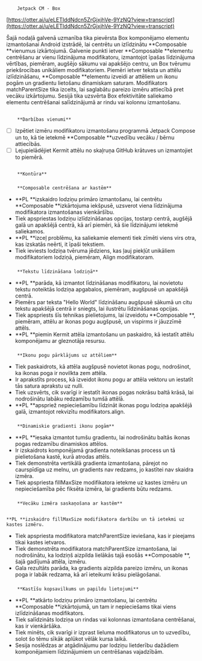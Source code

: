 <!-----



Conversion time: 0.666 seconds.


Using this Markdown file:

1. Paste this output into your source file.
2. See the notes and action items below regarding this conversion run.
3. Check the rendered output (headings, lists, code blocks, tables) for proper
   formatting and use a linkchecker before you publish this page.

Conversion notes:

* Docs to Markdown version 1.0β44
* Wed Feb 26 2025 04:32:20 GMT-0800 (PST)
* Source doc: Jetpack CM - Box LV
----->



# 
        Jetpack CM - Box

[https://otter.ai/u/eLETIddNdcn5ZrGjxjhVe-9YzNQ?view=transcript](https://otter.ai/u/eLETIddNdcn5ZrGjxjhVe-9YzNQ?view=transcript)

Šajā nodaļā galvenā uzmanība tika pievērsta Box komponējamo elementu izmantošanai Android izstrādē, lai centrētu un izlīdzinātu **Composable **vienumus izkārtojumā. Galvenie punkti ietver **Composable **elementu centrēšanu ar vienu līdzinājuma modifikatoru, izmantojot īpašas līdzinājuma vērtības, piemēram, augšējo sākumu vai apakšējo centru, un Box tvērumu priekšrocības unikāliem modifikatoriem. Piemēri ietver teksta un attēlu izlīdzināšanu, **Composable **elementu izveidi ar attēliem un ikonu pogām un gradientu lietošanu dinamiskam saturam. Modifikators matchParentSize tika izcelts, lai saglabātu pareizo izmēru attiecībā pret vecāku izkārtojumu. Sesijā tika uzsvērta Box efektivitāte saliekamo elementu centrēšanai salīdzinājumā ar rindu vai kolonnu izmantošanu.


## 
        **Darbības vienumi**



* [ ] Izpētiet izmēru modifikatoru izmantošanu programmā Jetpack Compose un to, kā tie ietekmē **Composable **uzvedību vecāku / bērnu attiecībās.
* [ ] Lejupielādējiet Kermit attēlu no skaļruņa GitHub krātuves un izmantojiet to piemērā.

## 
        **Kontūra**


### 
        **Composable centrēšana ar kastēm**

* **PL **izskaidro lodziņu primāro izmantošanu, lai centrētu **Composable **izkārtojuma iekšpusē, uzsverot viena līdzinājuma modifikatora izmantošanas vienkāršību.
* Tiek apspriestas lodziņu izlīdzināšanas opcijas, tostarp centrā, augšējā galā un apakšējā centrā, kā arī piemēri, kā šie līdzinājumi ietekmē saliekamos.
* **PL **izceļ problēmu, ka saliekamie elementi tiek zīmēti viens virs otra, kas izskatās neērti, it īpaši tekstiem.
* Tiek ieviests lodziņa tvēruma jēdziens, kas ļauj piekļūt unikāliem modifikatoriem lodziņā, piemēram, Align modifikatoram.

### 
        **Tekstu līdzināšana lodziņā**

* **PL **parāda, kā izmantot līdzināšanas modifikatoru, lai novietotu tekstu noteiktās lodziņa apgabalos, piemēram, augšpusē un apakšējā centrā.
* Piemērs par teksta "Hello World" līdzināšanu augšpusē sākumā un citu tekstu apakšējā centrā ir sniegts, lai ilustrētu līdzināšanas opcijas.
* Tiek apspriests šīs tehnikas pielietojums, lai izveidotu **Composable **, piemēram, attēlu ar ikonas pogu augšpusē, un vispirms ir jāuzzīmē attēls.
* **PL **piemin Kermit attēla izmantošanu un paskaidro, kā iestatīt attēlu komponējamu ar gleznotāja resursu.

### 
        **Ikonu pogu pārklājums uz attēliem**

* Tiek paskaidrots, kā attēla augšpusē novietot ikonas pogu, nodrošinot, ka ikonas poga ir novilkta zem attēla.
* Ir aprakstīts process, kā izveidot ikonu pogu ar attēla vektoru un iestatīt tās satura aprakstu uz nulli.
* Tiek uzsvērts, cik svarīgi ir iestatīt ikonas pogas nokrāsu baltā krāsā, lai nodrošinātu labāku redzamību tumšā attēlā.
* **PL **apspriež nepieciešamību līdzināt ikonas pogu lodziņa apakšējā galā, izmantojot rekvizītu modifikators.align.

### 
        **Dinamiskie gradienti ikonu pogām**

* **PL **iesaka izmantot tumšu gradientu, lai nodrošinātu baltās ikonas pogas redzamību dinamiskos attēlos.
* Ir izskaidrots komponējamā gradienta noteikšanas process un tā pielietošana kastē, kurā atrodas attēls.
* Tiek demonstrēta vertikālā gradienta izmantošana, pārejot no caurspīdīga uz melnu, un gradients nav redzams, jo kastītei nav skaidra izmēra.
* Tiek apspriesta fillMaxSize modifikatora ietekme uz kastes izmēru un nepieciešamība pēc fiksēta izmēra, lai gradients būtu redzams.

### 
        **Vecāku izmēra saskaņošana ar kastēm**


    **PL **izskaidro fillMaxSize modifikatora darbību un tā ietekmi uz kastes izmēru.

* Tiek apspriesta modifikatora matchParentSize ieviešana, kas ir pieejams tikai kastes ietvaros.
* Tiek demonstrēta modifikatora matchParentSize izmantošana, lai nodrošinātu, ka lodziņš aizpilda lielākās tajā esošās **Composable **, šajā gadījumā attēla, izmēru.
* Gala rezultāts parāda, ka gradients aizpilda pareizo izmēru, un ikonas poga ir labāk redzama, kā arī ieteikumi krāsu pielāgošanai.

### 
        **Kastīšu kopsavilkums un papildu lietojumi**

* **PL **atkārto lodziņu primāro izmantošanu, lai centrētu **Composable **izkārtojumā, un tam ir nepieciešams tikai viens izlīdzināšanas modifikators.
* Tiek salīdzināts lodziņa un rindas vai kolonnas izmantošana centrēšanai, kas ir vienkāršāka.
* Tiek minēts, cik svarīgi ir izprast lieluma modifikatorus un to uzvedību, solot šo tēmu sīkāk aplūkot vēlāk kursa laikā.
* Sesija noslēdzas ar atgādinājumu par lodziņu lietderību dažādiem komponējamiem līdzinājumiem un centrēšanas vajadzībām.
